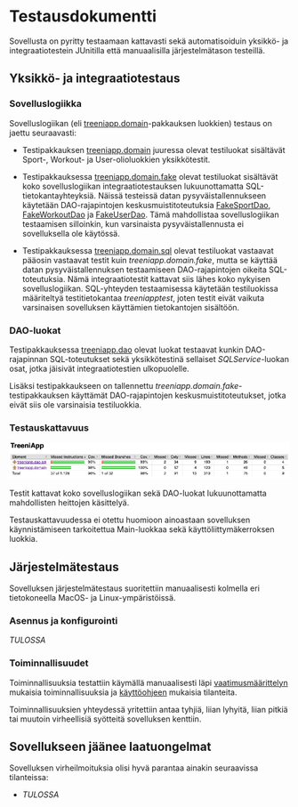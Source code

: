 # Testausdokumentti

Sovellusta on pyritty testaamaan kattavasti sekä automatisoiduin yksikkö- ja integraatiotestein JUnitilla että manuaalisilla järjestelmätason testeillä.

## Yksikkö- ja integraatiotestaus

### Sovelluslogiikka

Sovelluslogiikan (eli [treeniapp.domain](https://github.com/teemuoksanen/ot-harjoitustyo/tree/master/TreeniApp/src/main/java/treeniapp/domain)-pakkauksen luokkien) testaus on jaettu seuraavasti:

- Testipakkauksen [treeniapp.domain](https://github.com/teemuoksanen/ot-harjoitustyo/tree/master/TreeniApp/src/test/java/treeniapp/domain) juuressa olevat testiluokat sisältävät Sport-, Workout- ja User-olioluokkien yksikkötestit.

- Testipakkauksessa [treeniapp.domain.fake](https://github.com/teemuoksanen/ot-harjoitustyo/tree/master/TreeniApp/src/test/java/treeniapp/domain/fake) olevat testiluokat sisältävät koko sovelluslogiikan integraatiotestauksen lukuunottamatta SQL-tietokantayhteyksiä. Näissä testeissä datan pysyväistallennukseen käytetään DAO-rajapintojen keskusmuistitoteutuksia [FakeSportDao](https://github.com/teemuoksanen/ot-harjoitustyo/blob/master/TreeniApp/src/test/java/treeniapp/dao/FakeSportDao.java), [FakeWorkoutDao](https://github.com/teemuoksanen/ot-harjoitustyo/blob/master/TreeniApp/src/test/java/treeniapp/dao/FakeWorkoutDao.java) ja [FakeUserDao](https://github.com/teemuoksanen/ot-harjoitustyo/blob/master/TreeniApp/src/test/java/treeniapp/dao/FakeUserDao.java). Tämä mahdollistaa sovelluslogiikan testaamisen silloinkin, kun varsinaista pysyväistallennusta ei sovelluksella ole käytössä.

- Testipakkauksessa [treeniapp.domain.sql](https://github.com/teemuoksanen/ot-harjoitustyo/tree/master/TreeniApp/src/test/java/treeniapp/domain/fake) olevat testiluokat vastaavat pääosin vastaavat testit kuin _treeniapp.domain.fake_, mutta se käyttää datan pysyväistallennuksen testaamiseen DAO-rajapintojen oikeita SQL-toteutuksia. Nämä integraatiotestit kattavat siis lähes koko nykyisen sovelluslogiikan. SQL-yhteyden testaamisessa käytetään testiluokissa määriteltyä testitietokantaa _treeniapptest_, joten testit eivät vaikuta varsinaisen sovelluksen käyttämien tietokantojen sisältöön.

### DAO-luokat

Testipakkauksessa [treeniapp.dao](https://github.com/teemuoksanen/ot-harjoitustyo/tree/master/TreeniApp/src/test/java/treeniapp/dao) olevat luokat testaavat kunkin DAO-rajapinnan SQL-toteutukset sekä yksikkötestinä sellaiset _SQLService_-luokan osat, jotka jäisivät integraatiotestien ulkopuolelle.

Lisäksi testipakkaukseen on tallennettu _treeniapp.domain.fake_-testipakkauksen käyttämät DAO-rajapintojen keskusmuistitoteutukset, jotka eivät siis ole varsinaisia testiluokkia.

### Testauskattavuus

![Testauskattavuus](https://github.com/teemuoksanen/ot-harjoitustyo/blob/master/dokumentaatio/kuvat/testikattavuus.png)

Testit kattavat koko sovelluslogiikan sekä DAO-luokat lukuunottamatta mahdollisten heittojen käsittelyä.

Testauskattavuudessa ei otettu huomioon ainoastaan sovelluksen käynnistämiseen tarkoitettua Main-luokkaa sekä käyttöliittymäkerroksen luokkia.

## Järjestelmätestaus

Sovelluksen järjestelmätestaus suoritettiin manuaalisesti kolmella eri tietokoneella MacOS- ja Linux-ympäristöissä.

### Asennus ja konfigurointi

_TULOSSA_

### Toiminnallisuudet

Toiminnallisuuksia testattiin käymällä manuaalisesti läpi [vaatimusmäärittelyn](https://github.com/teemuoksanen/ot-harjoitustyo/blob/master/dokumentaatio/vaatimusmaarittely.md) mukaisia toiminnallisuuksia ja [käyttöohjeen](https://github.com/teemuoksanen/ot-harjoitustyo/blob/master/dokumentaatio/kayttoohje.md) mukaisia tilanteita.

Toiminnallisuuksien yhteydessä yritettiin antaa tyhjiä, liian lyhyitä, liian pitkiä tai muutoin virheellisiä syötteitä sovelluksen kenttiin.

## Sovellukseen jäänee laatuongelmat

Sovelluksen virheilmoituksia olisi hyvä parantaa ainakin seuraavissa tilanteissa:

- _TULOSSA_
